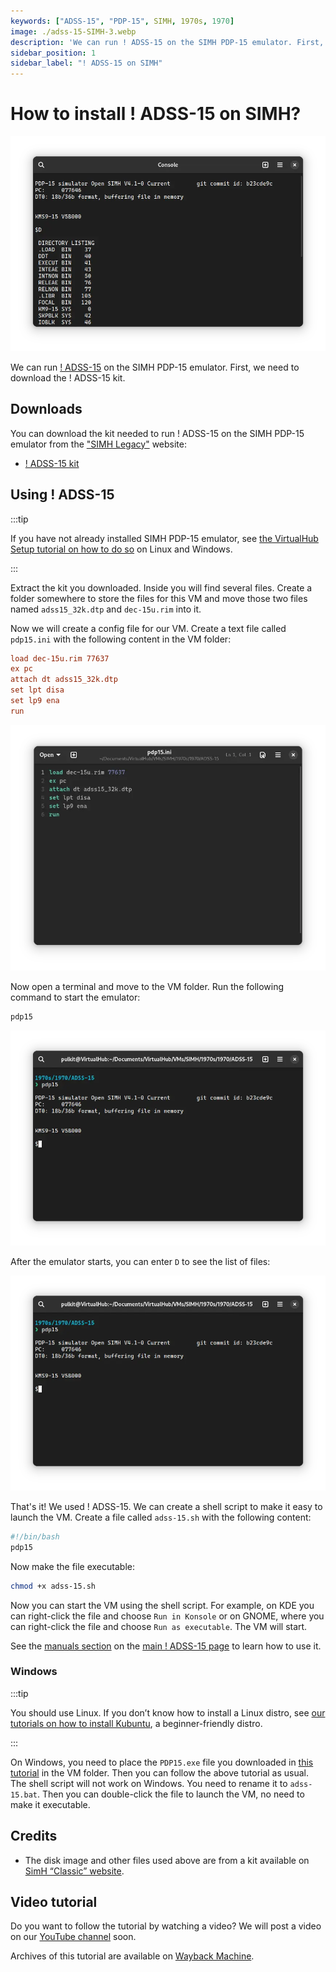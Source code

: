 ```yaml
---
keywords: ["ADSS-15", "PDP-15", SIMH, 1970s, 1970]
image: ./adss-15-SIMH-3.webp
description: 'We can run ! ADSS-15 on the SIMH PDP-15 emulator. First, we need to download the ! ADSS-15 kit. You can download the kit needed to run ! ADSS-15 on the SIMH PDP-15 emulator from the "SIMH Legacy" website.'
sidebar_position: 1
sidebar_label: "! ADSS-15 on SIMH"
---
```


# How to install ! ADSS-15 on SIMH?

![SIMH PDP-15 emulator with ! ADSS-15](./adss-15-SIMH-3.webp)

We can run [! ADSS-15](/1970s/1970/adss-15) on the SIMH PDP-15 emulator. First, we need to download the ! ADSS-15 kit.

## Downloads

You can download the kit needed to run ! ADSS-15 on the SIMH PDP-15 emulator from the ["SIMH Legacy"](http://simh.trailing-edge.com/) website:

- [! ADSS-15 kit](http://simh.trailing-edge.com/kits/adss15.zip)

## Using ! ADSS-15

:::tip

If you have not already installed SIMH PDP-15 emulator, see [the VirtualHub Setup tutorial on how to do so](https://setup.virtualhub.eu.org/simh-pdp15/) on Linux and Windows.

:::

Extract the kit you downloaded. Inside you will find several files. Create a folder somewhere to store the files for this VM and move those two files named `adss15_32k.dtp` and `dec-15u.rim` into it.

Now we will create a config file for our VM. Create a text file called `pdp15.ini` with the following content in the VM folder:

```ini
load dec-15u.rim 77637
ex pc
attach dt adss15_32k.dtp
set lpt disa
set lp9 ena
run
```

![pdp15.ini](./adss-15-SIMH-1.webp)

Now open a terminal and move to the VM folder. Run the following command to start the emulator:

```bash
pdp15
```

![pdp15](./adss-15-SIMH-2.webp)

After the emulator starts, you can enter `D` to see the list of files:

![D](./adss-15-SIMH-2.webp)

That's it! We used ! ADSS-15. We can create a shell script to make it easy to launch the VM. Create a file called `adss-15.sh` with the following content:

```bash
#!/bin/bash
pdp15
```

Now make the file executable:

```bash
chmod +x adss-15.sh
```

Now you can start the VM using the shell script. For example, on KDE you can right-click the file and choose `Run in Konsole` or on GNOME, where you can right-click the file and choose `Run as executable`. The VM will start.

See the [manuals section](/1970s/1970/adss-15/#manuals) on the [main ! ADSS-15 page](/1970s/1970/adss-15) to learn how to use it.

### Windows

:::tip

You should use Linux. If you don’t know how to install a Linux distro, see [our tutorials on how to install Kubuntu](https://setup.virtualhub.eu.org/tag/os/), a beginner-friendly distro.

:::

On Windows, you need to place the `PDP15.exe` file you downloaded in [this tutorial](https://setup.virtualhub.eu.org/simh-pdp15#windows) in the VM folder. Then you can follow the above tutorial as usual. The shell script will not work on Windows. You need to rename it to `adss-15.bat`. Then you can double-click the file to launch the VM, no need to make it executable.

## Credits

- The disk image and other files used above are from a kit available on [SimH “Classic” website](http://simh.trailing-edge.com/).

## Video tutorial

Do you want to follow the tutorial by watching a video? We will post a video on our [YouTube channel](https://www.youtube.com/@virtua1hub) soon.

Archives of this tutorial are available on [Wayback Machine](https://web.archive.org/web/*/https://virtualhub.eu.org/1970s/1970/adss-15/simh/).

